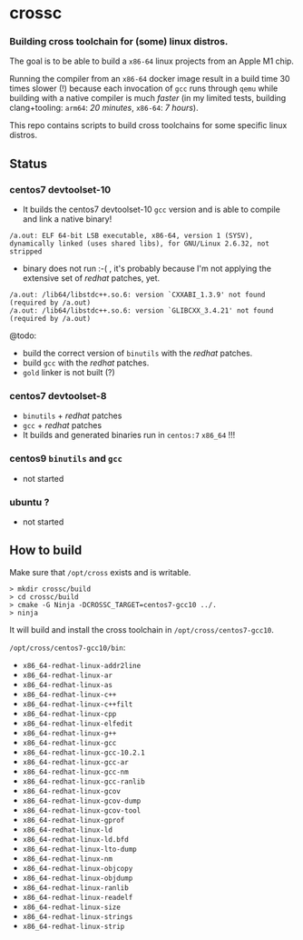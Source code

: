 
# crossc

### Building cross toolchain for (some) linux distros.

The goal is to be able to build a `x86-64` linux projects from an Apple M1 chip.

Running the compiler from an `x86-64` docker image result in a build time 30 times slower (!) because each invocation of `gcc` runs through `qemu` while building with a native compiler is much *faster* (in my limited tests, building clang+tooling: `arm64`: *20 minutes*, `x86-64`: *7 hours*).

This repo contains scripts to build cross toolchains for some specific linux distros.

## Status

### centos7 devtoolset-10

- It builds the centos7 devtoolset-10 `gcc` version and is able to compile and link a native binary!
```
/a.out: ELF 64-bit LSB executable, x86-64, version 1 (SYSV), dynamically linked (uses shared libs), for GNU/Linux 2.6.32, not stripped
```

- binary does not run :-( , it's probably because I'm not applying the extensive set of _redhat_ patches, yet.

```
/a.out: /lib64/libstdc++.so.6: version `CXXABI_1.3.9' not found (required by /a.out)
/a.out: /lib64/libstdc++.so.6: version `GLIBCXX_3.4.21' not found (required by /a.out)
```

@todo:
- build the correct version of `binutils` with the _redhat_ patches.
- build `gcc` with the _redhat_ patches.
- `gold` linker is not built (?)

### centos7 devtoolset-8
- `binutils` + _redhat_ patches
- `gcc` + _redhat_ patches
- It builds and generated binaries run in `centos:7` `x86_64` !!!

### centos9 `binutils` and `gcc`
- not started

### ubuntu ?
- not started

## How to build

Make sure that `/opt/cross` exists and is writable.

```
> mkdir crossc/build
> cd crossc/build
> cmake -G Ninja -DCROSSC_TARGET=centos7-gcc10 ../.
> ninja
```

It will build and install the cross toolchain in `/opt/cross/centos7-gcc10`.

`/opt/cross/centos7-gcc10/bin`:
- `x86_64-redhat-linux-addr2line`
- `x86_64-redhat-linux-ar`
- `x86_64-redhat-linux-as`
- `x86_64-redhat-linux-c++`
- `x86_64-redhat-linux-c++filt`
- `x86_64-redhat-linux-cpp`
- `x86_64-redhat-linux-elfedit`
- `x86_64-redhat-linux-g++`
- `x86_64-redhat-linux-gcc`
- `x86_64-redhat-linux-gcc-10.2.1`
- `x86_64-redhat-linux-gcc-ar`
- `x86_64-redhat-linux-gcc-nm`
- `x86_64-redhat-linux-gcc-ranlib`
- `x86_64-redhat-linux-gcov`
- `x86_64-redhat-linux-gcov-dump`
- `x86_64-redhat-linux-gcov-tool`
- `x86_64-redhat-linux-gprof`
- `x86_64-redhat-linux-ld`
- `x86_64-redhat-linux-ld.bfd`
- `x86_64-redhat-linux-lto-dump`
- `x86_64-redhat-linux-nm`
- `x86_64-redhat-linux-objcopy`
- `x86_64-redhat-linux-objdump`
- `x86_64-redhat-linux-ranlib`
- `x86_64-redhat-linux-readelf`
- `x86_64-redhat-linux-size`
- `x86_64-redhat-linux-strings`
- `x86_64-redhat-linux-strip`
